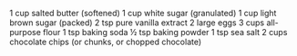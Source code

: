 1 cup salted butter (softened)
1 cup white sugar (granulated) 
1 cup light brown sugar (packed)
2 tsp pure vanilla extract
2 large eggs
3 cups all-purpose flour
1 tsp baking soda
½ tsp baking powder
1 tsp sea salt
2 cups chocolate chips (or chunks, or chopped chocolate)